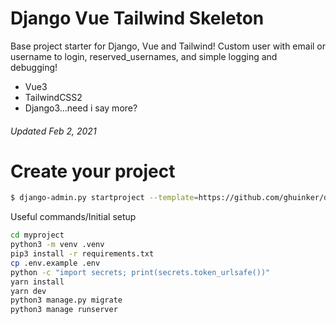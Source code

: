 # Django Vue Tailwind Skeleton


Base project starter for Django, Vue and Tailwind! Custom user with email or username to login, reserved_usernames, and simple logging and debugging!

  - Vue3
  - TailwindCSS2
  - Django3...need i say more?

###### Updated Feb 2, 2021
 
# Create your project

  ```sh
$ django-admin.py startproject --template=https://github.com/ghuinker/django-vue-tailwind-skeleton/archive/master.zip myproject
```
Useful commands/Initial setup
  ```sh
cd myproject
python3 -m venv .venv
pip3 install -r requirements.txt
cp .env.example .env
python -c "import secrets; print(secrets.token_urlsafe())"
yarn install
yarn dev
python3 manage.py migrate
python3 manage runserver
```